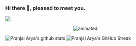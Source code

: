 ### Hi there 👋, pleased to meet you.

<img src="https://api.visitorbadge.io/api/visitors?path=https%3A%2F%2Fgithub.com%2Fpvaraya%2Fpvarya&label=VISITORS&labelColor=%23007EC6&countColor=%23ggg" />

<p align="center">
  <img src="https://github-readme-stats.vercel.app/api/top-langs/?username=pvarya&theme=tokyonight&layout=compact" alt="animated" />
</p>

![Pranjal Arya's github stats](https://github-readme-stats-sigma-five.vercel.app/api?username=pvarya&show_icons=true&theme=tokyonight) ![Pranjal Arya's GitHub Streak](https://github-readme-streak-stats.herokuapp.com/?user=pvarya&theme=tokyonight)

<!--
**pvarya/pvarya** is a ✨ _special_ ✨ repository because its `README.md` (this file) appears on your GitHub profile.

Here are some ideas to get you started:

- 🔭 I’m currently working on ...
- 🌱 I’m currently learning ...
- 👯 I’m looking to collaborate on ...
- 🤔 I’m looking for help with ...
- 💬 Ask me about ...
- 📫 How to reach me: ...
- 😄 Pronouns: ...
- ⚡ Fun fact: ...
-->
